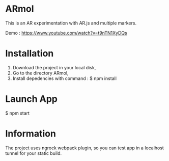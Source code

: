 # ARmol
This is an AR experimentation with AR.js and multiple markers.

Demo : https://www.youtube.com/watch?v=t9nTN1XyDQs

# Installation
1. Download the project in your local disk,
2. Go to the directory ARmol,
3. Install depedencies with command : $ npm install

# Launch App
$ npm start

# Information
The project uses ngrock webpack plugin, so you can test app in a localhost tunnel for your static build.


